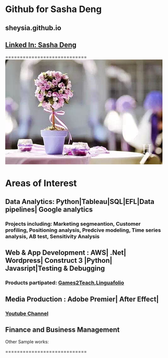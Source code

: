 # Github for Sasha Deng
## sheysia.github.io
## [Linked In: Sasha Deng](https://www.linkedin.com/in/sasha-deng-1a5326100/)

============================
![My logo](/images/IMG_3475.jpg)
# Areas of Interest
## Data Analytics: Python|Tableau|SQL|EFL|Data pipelines| Google analytics
### Projects including: Marketing segmeantion, Customer profiling, Positioning analysis, Predcive modeling, Time series analysis, AB test, Sensitivity Analysis
## Web & App Development : AWS| .Net| Wordpress| Construct 3 |Python| Javasript|Testing & Debugging
### Products partipated: [Games2Teach](https://games2teach.uoregon.edu/),[Linguafolio](https://linguafolio.uoregon.edu/)
## Media Production : Adobe Premier| After Effect| 
### [Youtube Channel](https://www.youtube.com/channel/UCQha3lxuPVoDOJtA_k2nLBw)
## Finance and Business Management
Other Sample works:


============================
